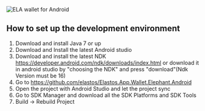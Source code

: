 ![ELA](/images/icon_elephantpng) wallet for Android

## How to set up the development environment
1. Download and install Java 7 or up
2. Download and Install the latest Android studio
3. Download and install the latest NDK https://developer.android.com/ndk/downloads/index.html or download it in android studio by "choosing the NDK" and press "download"(Ndk Version must be 16)
4. Go to https://github.com/elastos/Elastos.App.Wallet.Elephant.Android
5. Open the project with Android Studio and let the project sync
6. Go to SDK Manager and download all the SDK Platforms and SDK Tools
7. Build -> Rebuild Project
